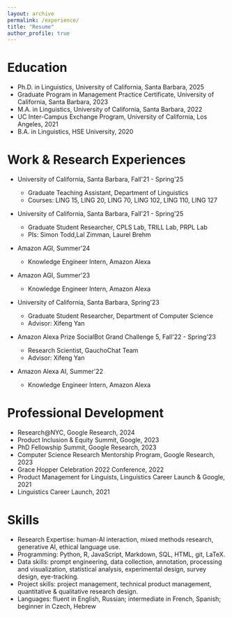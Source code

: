 ```yaml
---
layout: archive
permalink: /experience/
title: "Resume"
author_profile: true
---
```


Education
======
* Ph.D. in Linguistics, University of California, Santa Barbara, 2025 
* Graduate Program in Management Practice Certificate, University of California, Santa Barbara, 2023
* M.A. in Linguistics, University of California, Santa Barbara, 2022
* UC Inter-Campus Exchange Program, University of California, Los Angeles, 2021
* B.A. in Linguistics, HSE University, 2020

Work & Research Experiences
======
* University of California, Santa Barbara, Fall'21 - Spring'25
  * Graduate Teaching Assistant, Department of Linguistics
  * Courses: LING 15, LING 20, LING 70, LING 102, LING 110, LING 127

* University of California, Santa Barbara, Fall'21 - Spring'25
  * Graduate Student Researcher, CPLS Lab, TRILL Lab, PRPL Lab
  * PIs: Simon Todd,Lal Zimman, Laurel Brehm
 
* Amazon AGI, Summer'24
  * Knowledge Engineer Intern, Amazon Alexa

* Amazon AGI, Summer'23
  * Knowledge Engineer Intern, Amazon Alexa

* University of California, Santa Barbara, Spring'23
  * Graduate Student Researcher, Department of Computer Science
  * Advisor: Xifeng Yan

* Amazon Alexa Prize SocialBot Grand Challenge 5, Fall'22 - Spring'23
  * Research Scientist, GauchoChat Team
  * Advisor: Xifeng Yan

* Amazon Alexa AI, Summer'22
  * Knowledge Engineer Intern, Amazon Alexa

Professional Development
======
* Research@NYC, Google Research, 2024
* Product Inclusion & Equity Summit, Google, 2023
* PhD Fellowship Summit, Google Research, 2023
* Computer Science Research Mentorship Program, Google Research, 2023
* Grace Hopper Celebration 2022 Conference, 2022
* Product Management for Linguists, Linguistics Career Launch & Google, 2021
* Linguistics Career Launch, 2021

Skills
======
* Research Expertise: human-AI interaction, mixed methods research, generative AI, ethical language use.
* Programming: Python, R, JavaScript, Markdown, SQL, HTML, git, LaTeX.
* Data skills: prompt engineering, data collection, annotation, processing and visualization, statistical analysis, experimental design, survey design, eye-tracking.
* Project skills: project management, technical product management, quantitative & qualitative research design.
* Languages: fluent in English, Russian; intermediate in French, Spanish; beginner in Czech, Hebrew
